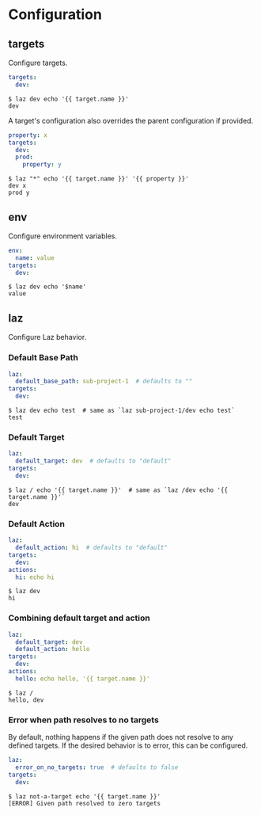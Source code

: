 # Configuration

## targets

Configure targets.

```yaml
targets:
  dev:
```

```shell
$ laz dev echo '{{ target.name }}'
dev
```

A target's configuration also overrides the parent configuration if provided.

```yaml
property: x
targets:
  dev:
  prod:
    property: y
```

```shell
$ laz "*" echo '{{ target.name }}' '{{ property }}'
dev x
prod y
```

## env

Configure environment variables.

```yaml
env:
  name: value
targets:
  dev:
```

```shell
$ laz dev echo '$name'
value
```

## laz

Configure Laz behavior.

### Default Base Path

```yaml
laz:
  default_base_path: sub-project-1  # defaults to ""
targets:
  dev:
```

```shell
$ laz dev echo test  # same as `laz sub-project-1/dev echo test`
test
```

### Default Target

```yaml
laz:
  default_target: dev  # defaults to "default"
targets:
  dev:
```

```shell
$ laz / echo '{{ target.name }}'  # same as `laz /dev echo '{{ target.name }}'`
dev
```

### Default Action

```yaml
laz:
  default_action: hi  # defaults to "default"
targets:
  dev:
actions:
  hi: echo hi
```

```shell
$ laz dev
hi
```

### Combining default target and action

```yaml
laz:
  default_target: dev
  default_action: hello
targets:
  dev:
actions:
  hello: echo hello, '{{ target.name }}'
```

```shell
$ laz /
hello, dev
```

### Error when path resolves to no targets

By default, nothing happens if the given path does not resolve to any defined targets. If the
desired behavior is to error, this can be configured.

```yaml
laz:
  error_on_no_targets: true  # defaults to false
targets:
  dev:
```

```shell
$ laz not-a-target echo '{{ target.name }}'
[ERROR] Given path resolved to zero targets
```
